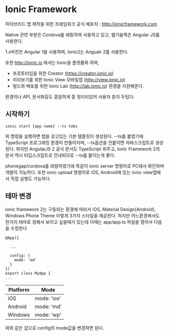 # Ionic Framework

하이브리드 앱 제작을 위한 프레임워크
공식 배포처 : http://ionicframework.com

Native 관련 부분은 Cordova를 래핑하여 사용하고 있고,
웹기술쪽은 Angular JS를 사용한다.

1.x버전은 Angular 1을 사용하며, Ionic2는 Angualr 2를 사용한다.

또한 http://ionic.io 에서는 Ionic을 플렛폼화 하여,
- 프로토타입을 위한 Creator (https://creator.ionic.io)
- 미리보기를 위한 Ionic View 모바일앱 (http://view.ionic.io)
- 빌드와 배포를 위한 Ionic Lab (http://lab.ionic.io)
환경을 지원해준다.

환경이나 API, 문서화등도 깔끔하게 잘 정리되있어 사용자 층이 두텁다.

## 시작하기
```
ionic start [app name] --ts tabs
```
위 명령을 실행하면 탭을 갖고있는 기본 템플릿이 생성된다.
--ts를 붙였기에 TypeScript 프로그래밍 환경이 만들어지며, --ts옵션을 안붙이면 자바스크립트로 생성된다.
하지만 AngularJS 2 공식 문서도 TypeScript 위주고, Ionic Framework 2의 문서 역시 타입스크립트로 안내되므로 --ts를 붙이는게 좋다.

phonegap/cordova를 래핑하였기에 똑같이 ionic server 명령어로 PC에서 확인하며 개발이 가능하다.
또한 ionic upload 명령어로 iOS, Android에 있는 ionic view앱에서 직접 실행도 가능하다.


## 테마 변경
ionic framework 2는 구동되는 환경에 따라서 iOS, Material Design(Android), Windows Phone Theme 이렇게 3가지 스타일을 제공한다.
하지만 어느환경에서도 한가지 테마로 정해서 보이고 싶을때가 있는데 이때는 app/app.ts 파일을 열어서 다음을 수정한다
```
@App({
  
  ...
  
  config: {
    mode: 'md'
  }
})
export class MyApp {
...
```
| Platform      | Mode           |
| ------------- |----------------|
| iOS           | mode: 'ios'    |
| Android       | mode: 'md'     |
| Windows       | mode: 'wp'     |
위와 같은 값으로 config의 mode값을 변경하면 된다.
